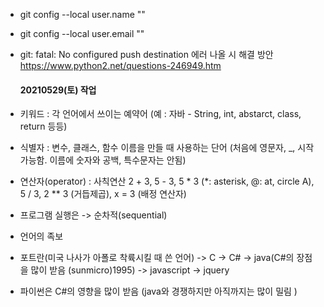 - git config --local user.name ""
- git config --local user.email "" 

- git: fatal: No configured push destination 에러 나올 시 해결 방안
  https://www.python2.net/questions-246949.htm 


  #### 20210529(토) 작업
- 키워드 : 각 언어에서 쓰이는 예약어 (예 : 자바 - String, int, abstarct, class, return 등등)
- 식별자 : 변수, 클래스, 함수 이름을 만들 때 사용하는 단어 (처음에 영문자, _, 시작 가능함. 이름에 숫자와 공백, 특수문자는 안됨)
- 연산자(operator) : 사칙연산 2 + 3, 5 - 3, 5 * 3 (*: asterisk, @: at, circle A), 5 / 3, 2 ** 3 (거듭제곱), x = 3 (배정 연산자)
- 프로그램 실행은 -> 순차적(sequential) 


- 언어의 족보
- 포트란(미국 나사가 아폴로 착륙시킬 때 쓴 언어) -> C -> C# -> java(C#의 장점을 많이 받음 (sunmicro)1995) -> javascript -> jquery
- 파이썬은 C#의 영향을 많이 받음 (java와 경쟁하지만 아직까지는 많이 밀림 )